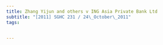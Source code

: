 ```yaml
---
title: Zhang Yijun and others v ING Asia Private Bank Ltd 
subtitle: "[2011] SGHC 231 / 24\_October\_2011"
tags:


---
```


